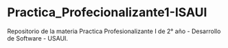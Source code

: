 # Practica_Profecionalizante1-ISAUI
 Repositorio de la materia Practica Profesionalizante I de 2° año - Desarrollo de Software - USAUI.

